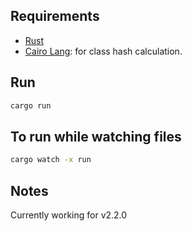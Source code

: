 ## Requirements

- [Rust](https://www.rust-lang.org/tools/install)
- [Cairo Lang](https://www.cairo-lang.org/docs/quickstart.html#quickstart): for class hash calculation.

## Run
 
```bash 
cargo run
```  

## To run while watching files
 
```bash
cargo watch -x run
``` 

## Notes

Currently working for v2.2.0   

